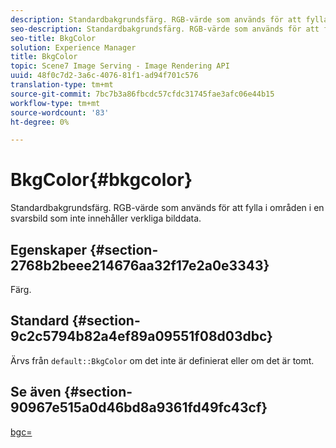 ```yaml
---
description: Standardbakgrundsfärg. RGB-värde som används för att fylla i områden i en svarsbild som inte innehåller verkliga bilddata.
seo-description: Standardbakgrundsfärg. RGB-värde som används för att fylla i områden i en svarsbild som inte innehåller verkliga bilddata.
seo-title: BkgColor
solution: Experience Manager
title: BkgColor
topic: Scene7 Image Serving - Image Rendering API
uuid: 48f0c7d2-3a6c-4076-81f1-ad94f701c576
translation-type: tm+mt
source-git-commit: 7bc7b3a86fbcdc57cfdc31745fae3afc06e44b15
workflow-type: tm+mt
source-wordcount: '83'
ht-degree: 0%

---
```



# BkgColor{#bkgcolor}

Standardbakgrundsfärg. RGB-värde som används för att fylla i områden i en svarsbild som inte innehåller verkliga bilddata.

## Egenskaper {#section-2768b2beee214676aa32f17e2a0e3343}

Färg.

## Standard {#section-9c2c5794b82a4ef89a09551f08d03dbc}

Ärvs från `default::BkgColor` om det inte är definierat eller om det är tomt.

## Se även {#section-90967e515a0d46bd8a9361fd49fc43cf}

[bgc=](../../../../../is-api/http-ref/image-serving-api-ref/c-http-protocol-reference/c-command-reference/r-bgc.md#reference-53376175f617446fbe5c69120f834b88)

